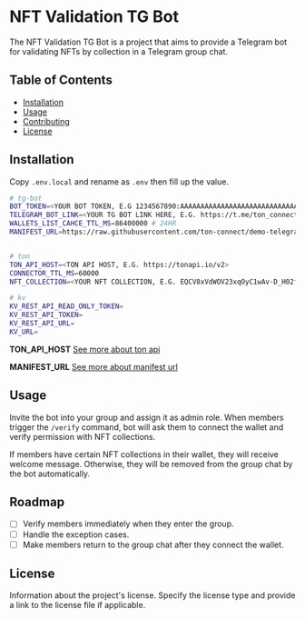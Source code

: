 # NFT Validation TG Bot

The NFT Validation TG Bot is a project that aims to provide a Telegram bot for validating NFTs by collection in a Telegram group chat.

## Table of Contents

- [Installation](#installation)
- [Usage](#usage)
- [Contributing](#contributing)
- [License](#license)

## Installation

Copy `.env.local` and rename as `.env` then fill up the value.

```bash
# tg-bot
BOT_TOKEN=<YOUR BOT TOKEN, E.G 1234567890:AAAAAAAAAAAAAAAAAAAAAAAAAAAAAAAAAAA>
TELEGRAM_BOT_LINK=<YOUR TG BOT LINK HERE, E.G. https://t.me/ton_connect_example_bot>
WALLETS_LIST_CAHCE_TTL_MS=86400000 # 24HR
MANIFEST_URL=https://raw.githubusercontent.com/ton-connect/demo-telegram-bot/master/tonconnect-manifest.json


# ton
TON_API_HOST=<TON API HOST, E.G. https://tonapi.io/v2>
CONNECTOR_TTL_MS=60000
NFT_COLLECTION=<YOUR NFT COLLECTION, E.G. EQCV8xVdWOV23xqOyC1wAv-D_H02f7gAjPzOlNN6Nv1ksVdL>

# kv
KV_REST_API_READ_ONLY_TOKEN=
KV_REST_API_TOKEN=
KV_REST_API_URL=
KV_URL=
```

**TON_API_HOST**
[See more about ton api]('https://tonapi.io/api-v2')

**MANIFEST_URL**
[See more about manifest url]('https://github.com/ton-connect/sdk/tree/main/packages/sdk#add-the-tonconnect-manifest')

## Usage

Invite the bot into your group and assign it as admin role. When members trigger the `/verify` command, bot will ask them to connect the wallet and verify permission with NFT collections.

If members have certain NFT collections in their wallet, they will receive welcome message. Otherwise, they will be removed from the group chat by the bot automatically.

## Roadmap

- [ ] Verify members immediately when they enter the group.
- [ ] Handle the exception cases.
- [ ] Make members return to the group chat after they connect the wallet.

## License

Information about the project's license. Specify the license type and provide a link to the license file if applicable.
